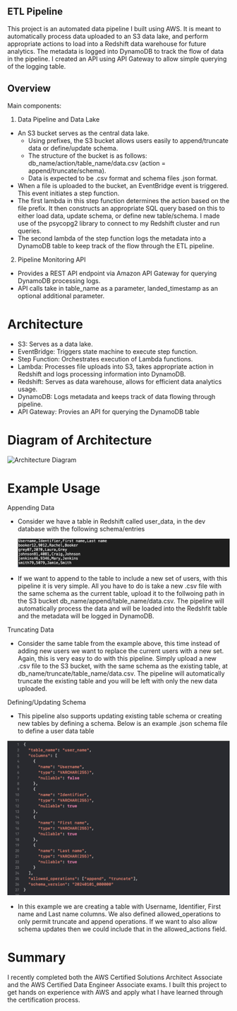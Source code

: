 ## ETL Pipeline

This project is an automated data pipeline I built using AWS. It is meant to automatically process data uploaded to an S3 data lake, and perform appropriate actions to load into a Redshift data warehouse for future analytics. The metadata is logged into DynamoDB to track the flow of data in the pipeline. I created an API using API Gateway to allow simple querying of the logging table.

## Overview 

Main components:

1. Data Pipeline and Data Lake
  * An S3 bucket serves as the central data lake.
    * Using prefixes, the S3 bucket allows users easily to append/truncate data or define/update schema.
    * The structure of the bucket is as follows: db_name/action/table_name/data.csv (action = append/truncate/schema).
    * Data is expected to be .csv format and schema files .json format.
  * When a file is uploaded to the bucket, an EventBridge event is triggered. This event initiates a step function.
  * The first lambda in this step function determines the action based on the file prefix. It then constructs an appropriate SQL query based on this to either         load data, update schema, or define new table/schema. I made use of the psycopg2 library to connect to my Redshift cluster and run queries.
  * The second lambda of the step function logs the metadata into a DynamoDB table to keep track of the flow through the ETL pipeline.
  
2. Pipeline Monitoring API
  * Provides a REST API endpoint via Amazon API Gateway for querying DynamoDB processing logs.
  * API calls take in table_name as a parameter, landed_timestamp as an optional additional parameter.

# Architecture

* S3: Serves as a data lake.
* EventBridge: Triggers state machine to execute step function.
* Step Function: Orchestrates execution of Lambda functions.
* Lambda: Processes file uploads into S3, takes appropriate action in Redshift and logs processing information into DynamoDB.
* Redshift: Serves as data warehouse, allows for efficient data analytics usage.
* DynamoDB: Logs metadata and keeps track of data flowing through pipeline.
* API Gateway: Provies an API for querying the DynamoDB table

# Diagram of Architecture

![Architecture Diagram](./Diagram.png)

# Example Usage

Appending Data

* Consider we have a table in Redshift called user_data, in the dev database with the following schema/entries

   ![Example Data](./user_data_example.png)

* If we want to append to the table to include a new set of users, with this pipeline it is very simple. All you have to do is take a new .csv file with the same schema as the current table, upload it to the follwoing path in the S3 bucket db_name/append/table_name/data.csv. The pipeline will automatically process the data and will be loaded into the Redshfit table and the metadata will be logged in DynamoDB.

Truncating Data

* Consider the same table from the example above, this time instead of adding new users we want to replace the current users with a new set. Again, this is very easy to do with this pipeline. Simply upload a new .csv file to the S3 bucket, with the same schema as the existing table, at db_name/truncate/table_name/data.csv. The pipeline will automatically truncate the existing table and you will be left with only the new data uploaded.


Defining/Updating Schema

* This pipeline also supports updating existing table schema or creating new tables by defining a schema. Below is an example .json schema file to define a user data table

![Example Schema](./schema_example.png)

* In this example we are creating a table with Username, Identifier, First name and Last name columns. We also defined allowed_operations to only permit truncate and append operations. If we want to also allow schema updates then we could include that in the allowed_actions field.

# Summary

I recently completed both the AWS Certified Solutions Architect Associate and the AWS Certified Data Engineer Associate exams. I built this project to get hands on experience with AWS and apply what I have learned through the certification process. 









  

